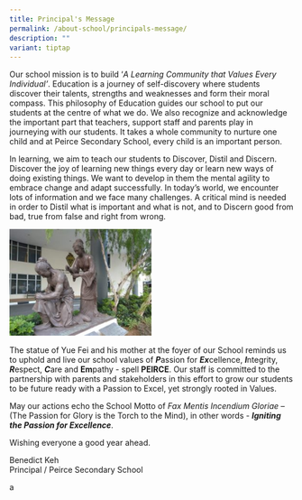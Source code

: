 ```yaml
---
title: Principal's Message
permalink: /about-school/principals-message/
description: ""
variant: tiptap
---
```

<p>Our school mission is to build ‘<em>A Learning Community that Values Every Individual’</em>.
Education is a journey of self-discovery where students discover their
talents, strengths and weaknesses and form their moral compass. This philosophy
of Education guides our school to put our students at the centre of what
we do. We also recognize and acknowledge the important part that teachers,
support staff and parents play in journeying with our students. It takes
a whole community to nurture one child and at Peirce Secondary School,
every child is an important person.</p>
<p>In learning, we aim to teach our students to Discover, Distil and Discern.
Discover the joy of learning new things every day or learn new ways of
doing existing things. We want to develop in them the mental agility to
embrace change and adapt successfully. In today’s world, we encounter lots
of information and we face many challenges. A critical mind is needed in
order to Distil what is important and what is not, and to Discern good
from bad, true from false and right from wrong.</p>
<p></p>
<div class="isomer-image-wrapper">
<img style="width: 50%;" height="auto" width="100%" alt="" src="/images/Yue-Fei-300x225.jpg">
</div>
<p>The statue of Yue Fei and his mother at the foyer of our School reminds
us to uphold and live our school values of <strong><em>P</em></strong>assion
for <strong><em>Ex</em></strong>cellence, <strong><em>I</em></strong>ntegrity, <strong><em>R</em></strong>espect, <strong><em>C</em></strong>are
and <strong>Em</strong>pathy - spell <strong>PEIRCE</strong>. Our staff is
committed to the partnership with parents and stakeholders in this effort
to grow our students to be future ready with a Passion to Excel, yet strongly
rooted in Values.</p>
<p>May our actions echo the School Motto of <em>Fax Mentis Incendium Gloriae</em> –
(The Passion for Glory is the Torch to the Mind), in other words - <strong><em>Igniting the Passion for Excellence</em></strong>.</p>
<p>Wishing everyone a good year ahead.</p>
<p>Benedict Keh
<br>Principal / Peirce Secondary School</p>
<p>a</p>